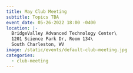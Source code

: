```yaml
---
title: May Club Meeting
subtitle: Topics TBA
event_date: 05-26-2022 18:00 -0400
location: |-
  BridgeValley Advanced Technology Center\
  1201 Science Park Dr, Room 134\
  South Charleston, WV
image: /static/events/default-club-meeting.jpg
categories:
  - club-meeting
---
```


